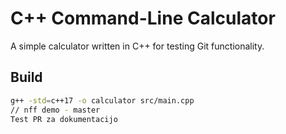 # C++ Command-Line Calculator

A simple calculator written in C++ for testing Git functionality.

## Build
```bash
g++ -std=c++17 -o calculator src/main.cpp
// nff demo - master
Test PR za dokumentacijo
